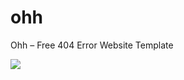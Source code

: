 # ohh
Ohh – Free 404 Error Website Template

<img src="https://cdn1.freshdesignweb.com/wp-content/uploads/2012/07/Ohh-Free-404-Error-Website-Template.jpg"/>
